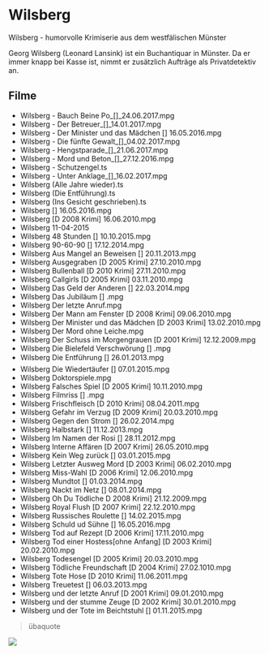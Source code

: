 # Wilsberg

Wilsberg - humorvolle Krimiserie aus dem westfälischen Münster

Georg Wilsberg (Leonard Lansink) ist ein Buchantiquar in Münster. Da er immer knapp bei Kasse ist, nimmt er zusätzlich Aufträge als Privatdetektiv an.

## Filme

* Wilsberg - Bauch Beine Po_[]_24.06.2017.mpg
* Wilsberg - Der Betreuer_[]_14.01.2017.mpg
* Wilsberg - Der Minister und das Mädchen [] 16.05.2016.mpg
* Wilsberg - Die fünfte Gewalt_[]_04.02.2017.mpg
* Wilsberg - Hengstparade_[]_21.06.2017.mpg
* Wilsberg - Mord und Beton_[]_27.12.2016.mpg
* Wilsberg - Schutzengel.ts
* Wilsberg - Unter Anklage_[]_16.02.2017.mpg
* Wilsberg (Alle Jahre wieder).ts
* Wilsberg (Die Entführung).ts
* Wilsberg (Ins Gesicht geschrieben).ts
* Wilsberg [] 16.05.2016.mpg
* Wilsberg [D 2008 Krimi] 16.06.2010.mpg
* Wilsberg 11-04-2015
* Wilsberg 48 Stunden [] 10.10.2015.mpg
* Wilsberg 90-60-90 [] 17.12.2014.mpg
* Wilsberg Aus Mangel an Beweisen [] 20.11.2013.mpg
* Wilsberg Ausgegraben [D 2005 Krimi] 27.10.2010.mpg
* Wilsberg Bullenball [D 2010 Krimi] 27.11.2010.mpg
* Wilsberg Callgirls [D 2005 Krimi] 03.11.2010.mpg
* Wilsberg Das Geld der Anderen [] 22.03.2014.mpg
* Wilsberg Das Jubiläum [] .mpg
* Wilsberg Der letzte Anruf.mpg
* Wilsberg Der Mann am Fenster [D 2008 Krimi] 09.06.2010.mpg
* Wilsberg Der Minister und das Mädchen [D 2003 Krimi] 13.02.2010.mpg
* Wilsberg Der Mord ohne Leiche.mpg
* Wilsberg Der Schuss im Morgengrauen [D 2001 Krimi] 12.12.2009.mpg
* Wilsberg Die Bielefeld Verschwörung [] .mpg
* Wilsberg Die Entführung [] 26.01.2013.mpg
* Wilsberg Die Wiedertäufer [] 07.01.2015.mpg
* Wilsberg Doktorspiele.mpg
* Wilsberg Falsches Spiel [D 2005 Krimi] 10.11.2010.mpg
* Wilsberg Filmriss [] .mpg
* Wilsberg Frischfleisch [D 2010 Krimi] 08.04.2011.mpg
* Wilsberg Gefahr im Verzug [D 2009 Krimi] 20.03.2010.mpg
* Wilsberg Gegen den Strom [] 26.02.2014.mpg
* Wilsberg Halbstark [] 11.12.2013.mpg
* Wilsberg Im Namen der Rosi [] 28.11.2012.mpg
* Wilsberg Interne Affären [D 2007 Krimi] 26.05.2010.mpg
* Wilsberg Kein Weg zurück [] 03.01.2015.mpg
* Wilsberg Letzter Ausweg Mord [D 2003 Krimi] 06.02.2010.mpg
* Wilsberg Miss-Wahl [D 2006 Krimi] 12.06.2010.mpg
* Wilsberg Mundtot [] 01.03.2014.mpg
* Wilsberg Nackt im Netz [] 08.01.2014.mpg
* Wilsberg Oh Du Tödliche D 2008 Krimi] 21.12.2009.mpg
* Wilsberg Royal Flush [D 2007 Krimi] 22.12.2010.mpg
* Wilsberg Russisches Roulette [] 14.02.2015.mpg
* Wilsberg Schuld ud Sühne [] 16.05.2016.mpg
* Wilsberg Tod auf Rezept [D 2006 Krimi] 17.11.2010.mpg
* Wilsberg Tod einer Hostess[ohne Anfang] [D 2003 Krimi] 20.02.2010.mpg
* Wilsberg Todesengel [D 2005 Krimi] 20.03.2010.mpg
* Wilsberg Tödliche Freundschaft [D 2004 Krimi] 27.02.1010.mpg
* Wilsberg Tote Hose [D 2010 Krimi] 11.06.2011.mpg
* Wilsberg Treuetest [] 06.03.2013.mpg
* Wilsberg und der letzte Anruf [D 2001 Krimi] 09.01.2010.mpg
* Wilsberg und der stumme Zeuge [D 2002 Krimi] 30.01.2010.mpg
* Wilsberg und der Tote im Beichtstuhl [] 01.11.2015.mpg


> übaquote

<img src="https://external-content.duckduckgo.com/iu/?u=https%3A%2F%2Fi.ytimg.com%2Fvi%2F9Fn1NkySFDQ%2Fmaxresdefault.jpg&f=1&nofb=1"/>
